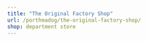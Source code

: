 ```yaml
---
title: "The Original Factory Shop"
url: /porthmadog/the-original-factory-shop/
shop: department store
---
```

